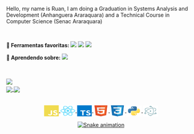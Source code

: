 <p>
    Hello, my name is Ruan, I am doing a Graduation in Systems Analysis and Development (Anhanguera Araraquara) and a Technical Course in Computer Science (Senac Araraquara)
</p>

<br />

<p>
    <strong>
        🦾 Ferramentas favoritas:   
    </strong>
    <img src="https://camo.githubusercontent.com/268ac512e333b69600eb9773a8f80b7a251f4d6149642a50a551d4798183d621/68747470733a2f2f696d672e736869656c64732e696f2f62616467652f52656163742d3230323332413f7374796c653d666f722d7468652d6261646765266c6f676f3d7265616374266c6f676f436f6c6f723d363144414642"/>
    <img src="https://img.shields.io/badge/Chakra--UI-319795?style=for-the-badge&logo=chakra-ui&logoColor=white"/>
    <img src="https://img.shields.io/badge/Node.js-339933?style=for-the-badge&logo=nodedotjs&logoColor=white" />
</p>

<p>
    <strong>
        🧠 Aprendendo sobre: 
    </strong>
    <img src="https://img.shields.io/badge/TypeScript-007ACC?style=for-the-badge&logo=typescript&logoColor=white" />
</p>

<br />
<br />

<a href="https://www.linkedin.com/in/ruan-victor-rateira">
    <img src="https://img.shields.io/badge/LinkedIn-0077B5?style=for-the-badge&logo=linkedin&logoColor=white" />
</a>

<br />

<div style="margin: auto">
  <a href="https://github.com/ruanvsrateira">
  <img height="180em"   align="center" src="https://github-readme-stats.vercel.app/api?username=ruanvsrateira&show_icons=true&theme=react&include_all_commits=true&count_private=true"/>
  <img height="180em"  align="center" src="https://github-readme-stats.vercel.app/api/top-langs/?username=ruanvsrateira&layout=compact&langs_count=7&theme=react" />
</div>
    
 <br>
        
<div  align="center"> 
  <div style="display: inline_block"><br>
  <img align="center" alt="Rafa-Js" height="30" width="40" src="https://raw.githubusercontent.com/devicons/devicon/master/icons/javascript/javascript-plain.svg">
  <img align="center" alt="Rafa-Js" height="30" width="40" src="https://raw.githubusercontent.com/devicons/devicon/master/icons/react/react-original.svg">
  <img align="center" alt="Rafa-Js" height="30" width="40" src="https://raw.githubusercontent.com/devicons/devicon/master/icons/typescript/typescript-plain.svg">
  <img align="center" alt="HTML" height="30" width="40" src="https://raw.githubusercontent.com/devicons/devicon/master/icons/html5/html5-original.svg">
  <img align="center" alt="CSS" height="30" width="40" src="https://raw.githubusercontent.com/devicons/devicon/master/icons/css3/css3-original.svg">
  <img align="center" alt="Python" height="30" width="40" src="https://raw.githubusercontent.com/devicons/devicon/master/icons/python/python-original.svg">    
  <img align="center" alt="Python" height="30" width="40" src="https://raw.githubusercontent.com/devicons/devicon/master/icons/electron/electron-original.svg">   
</div>
  
 
  ![Snake animation](.github/github-user-contribution.svg)
 
</div>
